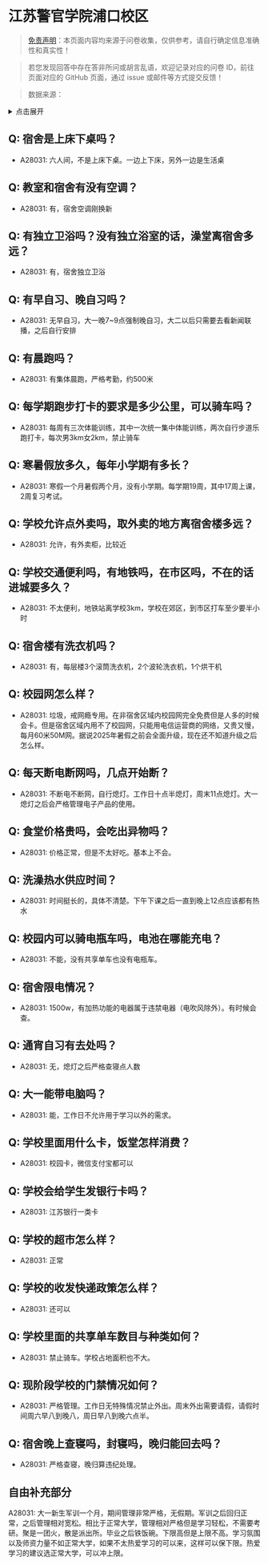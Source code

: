 # 江苏警官学院浦口校区

> [免责声明](https://colleges.chat/#_3)：本页面内容均来源于问卷收集，仅供参考，请自行确定信息准确性和真实性！

> 若您发现回答中存在答非所问或胡言乱语，欢迎记录对应的问卷 ID，前往页面对应的 GitHub 页面，通过 issue 或邮件等方式提交反馈！

> 数据来源：

<details><summary>点击展开</summary>
<ul>
<li>A28031: 匿名 (2025 年 05 月)</li>
</ul>
</details>

## Q: 宿舍是上床下桌吗？

- A28031: 六人间，不是上床下桌。一边上下床，另外一边是生活桌

## Q: 教室和宿舍有没有空调？

- A28031: 有，宿舍空调刚换新

## Q: 有独立卫浴吗？没有独立浴室的话，澡堂离宿舍多远？

- A28031: 有，宿舍独立卫浴

## Q: 有早自习、晚自习吗？

- A28031: 无早自习，大一晚7\~9点强制晚自习，大二以后只需要去看新闻联播，之后自行安排

## Q: 有晨跑吗？

- A28031: 有集体晨跑，严格考勤，约500米

## Q: 每学期跑步打卡的要求是多少公里，可以骑车吗？

- A28031: 每周有三次体能训练，其中一次统一集中体能训练，两次自行步道乐跑打卡，每次男3km女2km，禁止骑车

## Q: 寒暑假放多久，每年小学期有多长？

- A28031: 寒假一个月暑假两个月，没有小学期。每学期19周，其中17周上课，2周复习考试。

## Q: 学校允许点外卖吗，取外卖的地方离宿舍楼多远？

- A28031: 允许，有外卖柜，比较近

## Q: 学校交通便利吗，有地铁吗，在市区吗，不在的话进城要多久？

- A28031: 不太便利，地铁站离学校3km，学校在郊区，到市区打车至少要半小时

## Q: 宿舍楼有洗衣机吗？

- A28031: 有，每层楼3个滚筒洗衣机，2个波轮洗衣机，1个烘干机

## Q: 校园网怎么样？

- A28031: 垃圾，戒网瘾专用。在非宿舍区域内校园网完全免费但是人多的时候会卡。但是宿舍区域内用不了校园网，只能用电信运营商的网络，又贵又慢，每月60米50M网。据说2025年暑假之前会全面升级，现在还不知道升级之后怎么样。

## Q: 每天断电断网吗，几点开始断？

- A28031: 不断电不断网，自行熄灯。工作日十点半熄灯，周末11点熄灯。大一熄灯之后会严格管理电子产品的使用。

## Q: 食堂价格贵吗，会吃出异物吗？

- A28031: 价格正常，但是不太好吃。基本上不会。

## Q: 洗澡热水供应时间？

- A28031: 时间挺长的，具体不清楚。下午下课之后一直到晚上12点应该都有热水

## Q: 校园内可以骑电瓶车吗，电池在哪能充电？

- A28031: 不能，没有共享单车也没有电瓶车。

## Q: 宿舍限电情况？

- A28031: 1500w，有加热功能的电器属于违禁电器（电吹风除外）。有时候会查。

## Q: 通宵自习有去处吗？

- A28031: 无，熄灯之后严格查寝点人数

## Q: 大一能带电脑吗？

- A28031: 能，工作日不允许用于学习以外的需求。

## Q: 学校里面用什么卡，饭堂怎样消费？

- A28031: 校园卡，微信支付宝都可以

## Q: 学校会给学生发银行卡吗？

- A28031: 江苏银行一类卡

## Q: 学校的超市怎么样？

- A28031: 正常

## Q: 学校的收发快递政策怎么样？

- A28031: 还可以

## Q: 学校里面的共享单车数目与种类如何？

- A28031: 禁止骑车。学校占地面积也不大。

## Q: 现阶段学校的门禁情况如何？

- A28031: 严格管理。工作日无特殊情况禁止外出。周末外出需要请假，请假时间周六早八到晚八，周日早八到晚六点半。

## Q: 宿舍晚上查寝吗，封寝吗，晚归能回去吗？

- A28031: 严格查寝，晚归算违纪处理。

## 自由补充部分

A28031: 大一新生军训一个月，期间管理非常严格，无假期。军训之后回归正常，之后管理相对宽松。相比于正常大学，管理相对严格但是学习轻松，不需要考研。聚是一团火，散是派出所。毕业之后铁饭碗。下限高但是上限不高。学习氛围以及师资力量不如正常大学，如果不太热爱学习的可以来，这样可以保下限。热爱学习的建议选正常大学，可以冲上限。